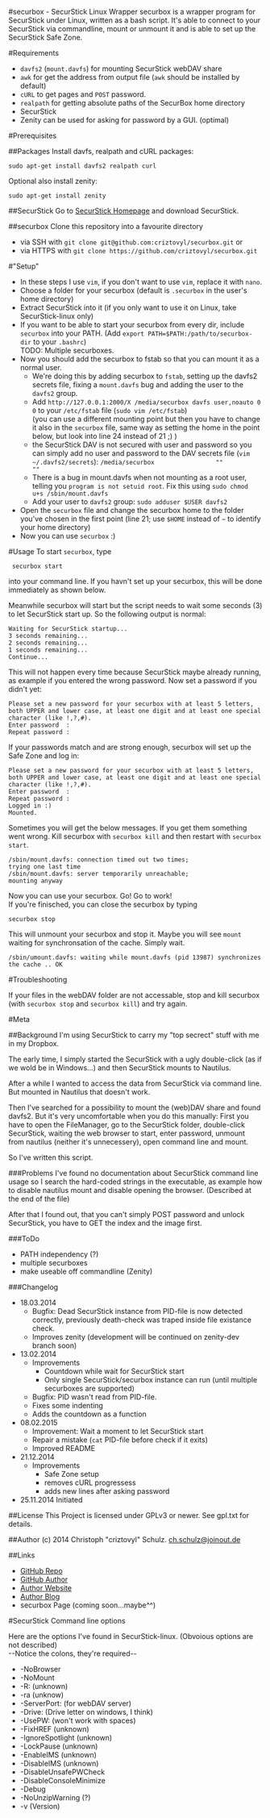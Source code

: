 #securbox - SecurStick Linux Wrapper
securbox is a wrapper program for SecurStick under Linux, written as a bash script.
It's able to connect to your SecurStick via commandline, mount or unmount it and is able to set up the SecurStick Safe Zone.

#Requirements
* `davfs2` (`mount.davfs`) for mounting SecurStick webDAV share 
* `awk` for get the address from output file (`awk` should be installed by default)
* `cURL` to get pages and `POST` password.
* `realpath` for getting absolute paths of the SecurBox home directory
* SecurStick
* Zenity can be used for asking for password by a GUI. (optimal)

#Prerequisites

##Packages
Install davfs, realpath and cURL packages:

    sudo apt-get install davfs2 realpath curl

Optional also install zenity:

    sudo apt-get install zenity

##SecurStick
Go to [SecurStick Homepage](http://www.withopf.com/tools/securstick/) and download SecurStick.

##securbox
Clone this repository into a favourite directory  

* via SSH with `git clone git@github.com:criztovyl/securbox.git` or
* via HTTPS with `git clone https://github.com/criztovyl/securbox.git`


#"Setup"
 * In these steps I use `vim`, if you don't want to use `vim`, replace it with `nano`.
 * Choose a folder for your securbox (default is `.securbox` in the user's home directory)
 * Extract SecurStick into it (if you only want to use it on Linux, take SecurStick-linux only)
 * If you want to be able to start your securbox from every dir, include `securbox` into your PATH. (Add `export PATH=$PATH:/path/to/securbox-dir` to your `.bashrc`)  
   TODO: Multiple securboxes.
 * Now you should add the securbox to fstab so that you can mount it as a normal user.
   - We're doing this by adding securbox to `fstab`, setting up the davfs2 secrets file, fixing a `mount.davfs` bug and adding the user to the `davfs2` group.
   - Add `http://127.0.0.1:2000/X /media/securbox davfs user,noauto 0 0` to your `/etc/fstab` file (`sudo vim /etc/fstab`)  
   (you can use a different mounting point but then you have to change it also in the `securbox` file, same way as setting the home in the point below, but look into line 24 instead of 21 ;) )
   - the SecurStick DAV is not secured with user and password so you can simply add no user and password to the DAV secrets file (`vim ~/.davfs2/secrets`): `/media/securbox                 ""            ""`
   - There is a bug in mount.davfs when not mounting as a root user, telling you `program is not setuid root`. Fix this using `sudo chmod u+s /sbin/mount.davfs`
   - Add your user to `davfs2` group: `sudo adduser $USER davfs2`
 * Open the `securbox` file and change the securbox home to the folder you've chosen in the first point (line 21; use `$HOME` instead of `~` to identify your home directory)
 * Now you can use `securbox` :)

#Usage
 To start `securbox`, type

     securbox start

into your command line. If you havn't set up your securbox, this will be done immediately as shown below.

Meanwhile securbox will start but the script needs to wait some seconds (3) to let SecurStick start up. So the following output is normal:

    Waiting for SecurStick startup...
    3 seconds remaining...
    2 seconds remaining...
    1 seconds remaining...
    Continue...

This will not happen every time because SecurStick maybe already running, as example if you entered the wrong password.
Now set a password if you didn't yet:

    Please set a new password for your securbox with at least 5 letters, both UPPER and lower case, at least one digit and at least one special character (like !,?,#).
    Enter password  : 
    Repeat password : 

If your passwords match and are strong enough, securbox will set up the Safe Zone and log in:

    Please set a new password for your securbox with at least 5 letters, both UPPER and lower case, at least one digit and at least one special character (like !,?,#).
    Enter password  : 
    Repeat password : 
    Logged in :)
    Mounted.

Sometimes you will get the below messages. If you get them something went wrong. Kill securbox with `securbox kill` and then restart with `securbox start`.

    /sbin/mount.davfs: connection timed out two times;
    trying one last time
    /sbin/mount.davfs: server temporarily unreachable;
    mounting anyway

Now you can use your securbox. Go! Go to work!  
If you're finisched, you can close the securbox by typing

    securbox stop

This will unmount your securbox and stop it. Maybe you will see `mount` waiting for synchronsation of the cache. Simply wait.

    /sbin/umount.davfs: waiting while mount.davfs (pid 13987) synchronizes the cache .. OK

#Troubleshooting

If your files in the webDAV folder are not accessable, stop and kill securbox (with `securbox stop` and `securbox kill`) and try again.

#Meta

##Background
I'm using SecurStick to carry my "top secrect" stuff with me in my Dropbox.

The early time, I simply started the SecurStick with a ugly double-click (as if we wold be in Windows...) and then SecurStick mounts to Nautilus.

After a while I wanted to access the data from SecurStick via command line. But mounted in Nautilus that doesn't work.

Then I've searched for a possibility to mount the (web)DAV share and found davfs2. But it's very uncomfortable when you do this manually: First you have to open the FileManager, go to the SecurStick folder, double-click SecurStick, waiting the web browser to start, enter password, unmount from nautilus (neither it's unnecessery), open command line and mount.

So I've written this script.

###Problems
I've found no documentation about SecurStick command line usage so I search the hard-coded strings in the executable, as example how to disable nautilus mount and disable opening the browser. (Described at the end of the file) 

After that I found out, that you can't simply POST password and unlock SecurStick, you have to GET the index and the image first.

###ToDo
 * PATH independency (?)
 * multiple securboxes
 * make useable off commandline (Zenity)

###Changelog

 * 18.03.2014
   - Bugfix: Dead SecurStick instance from PID-file is now detected correctly, previously death-check was traped inside file existance check. 
   - Improves zenity (development will be continued on zenity-dev branch soon)
 * 13.02.2014
   - Improvements
      + Countdown while wait for SecurStick start
      + Only single SecurStick/securbox instance can run (until multiple securboxes are supported)
   - Bugfix: PID wasn't read from PID-file.
   - Fixes some indenting
   - Adds the countdown as a function
 * 08.02.2015
   - Improvement: Wait a moment to let SecurStick start
   - Repair a mistake (`cat` PID-file before check if it exits)
   - Improved README
 * 21.12.2014 
   - Improvements
     + Safe Zone setup
     + removes cURL progressess
     + adds new lines after asking password
 * 25.11.2014 Initiated

##License
This Project is licensed under GPLv3 or newer. See gpl.txt for details.

##Author
(c) 2014 Christoph "criztovyl" Schulz. <ch.schulz@joinout.de>

##Links
* [GitHub Repo](https://github.com/criztovyl/securbox)
* [GitHub Author](https://github.com/criztovyl)
* [Author Website](http://joinout.de)
* [Author Blog](http://criztovyl.joinout.de)
* securbox Page (coming soon...maybe^^)

#SecurStick Command line options

Here are the options I've found in SecurStick-linux. (Obvoious options are not described)  
--Notice the colons, they're required--

* -NoBrowser
* -NoMount
* -R: (unknown)
* -ra (unknow)
* -ServerPort: (for webDAV server)
* -Drive: (Drive letter on windows, I think)
* -UsePW: (won't work with spaces)
* -FixHREF (unknown)
* -IgnoreSpotlight (unknown)
* -LockPause (unknown)
* -EnableIMS (unknown)
* -DisableIMS (unknown)
* -DisableUnsafePWCheck
* -DisableConsoleMinimize
* -Debug
* -NoUnzipWarning (?)
* -v (Version)
